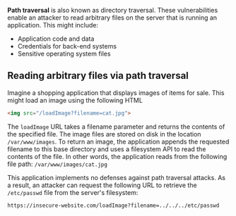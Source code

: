 **Path traversal** is also known as directory traversal. These vulnerabilities enable an attacker to read arbitrary files on the server that is running an application. This might include:
- Application code and data
- Credentials for back-end systems
- Sensitive operating system files

## Reading arbitrary files via path traversal
Imagine a shopping application that displays images of items for sale. This might load an image using the following HTML
```html
<img src="/loadImage?filename=cat.jpg">
```

The `loadImage` URL takes a filename parameter and returns the contents of the specified file. The image files are stored on disk in the location `/var/www/images`. To return an image, the application appends the requested filename to this base directory and uses a filesystem API to read the contents of the file. In other words, the application reads from the following file path:
`/var/www/images/cat.jpg`

This application implements no defenses against path traversal attacks. As a result, an attacker can request the following URL to retrieve the `/etc/passwd` file from the server's filesystem:
```url
https://insecure-website.com/loadImage?filename=../../../etc/passwd
```
